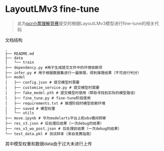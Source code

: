# LayoutLMv3 fine-tune
> 此为[ocr小票理解竞赛](https://competition.huaweicloud.com/information/1000041696/introduction)提交的根据LayoutLMv3模型进行fine-tune的相关代码

文档结构
```
.
├── README.md
├── data
│   └── train
├── dependency.py #用于生成提交文件中的环境依赖项
├── infer.py # 用于根据数据集进行一遍推理，得到推理结果（不可进行判分）
├── model
│   ├── config.json # 提交模型时需要
│   ├── customize_service.py # 提交模型时需要
│   ├── fake_model.pth # 提交模型时使用（帮助寻找到实际的模型路径）
│   ├── fine_tune.py # fine-tune阶段使用
│   ├── requirements.txt # 推理阶段时模型依赖环境
│   ├── saved # 模型权重
│   └── utils 
├── move.ipynb # 华为modelarts平台上和obs桶间转移
├── res_v3.json # 后处理后结果（一次debug的结果）
├── res_v3_wo_post.json # 后处理前结果（一次debug的结果）
└── test_data.pkl # 测试样本（来自竞赛指南）
```

其中模型权重和数据data由于过大未进行上传